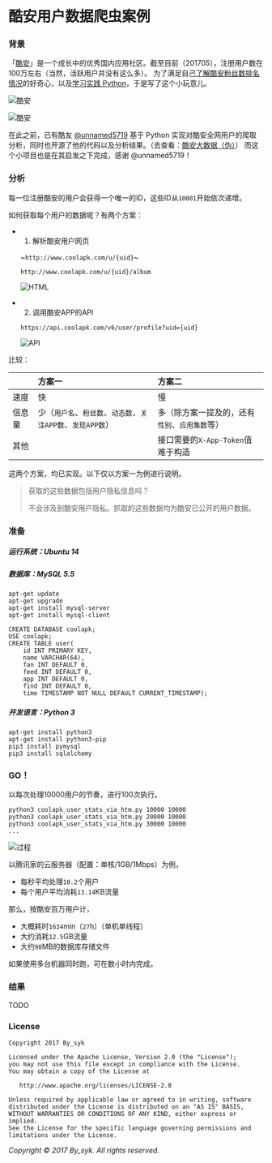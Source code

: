 # 酷安用户数据爬虫案例


### 背景

「[酷安](http://www.coolapk.com)」是一个成长中的优秀国内应用社区。截至目前（201705），注册用户数在100万左右（当然，活跃用户并没有这么多）。
为了满足自己<u>了解酷安粉丝数排名情况</u>的好奇心，以及<u>学习实践 Python</u>，于是写了这个小玩意儿。

![酷安](art/coolapk_463675_web.png)

![酷安](art/coolapk_463675_app.png)

在此之前，已有酷友 [@unnamed5719](http://www.coolapk.com/u/547008) 基于 Python 实现对酷安全网用户的爬取分析，同时也开源了他的代码以及分析结果。（去查看：[酷安大数据（伪）](https://github.com/unnamed5719/coolapk-users)）
而这个小项目也是在其启发之下完成，感谢 @unnamed5719！


### 分析

每一位注册酷安的用户会获得一个唯一的ID，这些ID从`10001`开始依次递增。

如何获取每个用户的数据呢？有两个方案：
+ 1. 解析酷安用户网页

  ~`http://www.coolapk.com/u/{uid}`~

  `http://www.coolapk.com/u/{uid}/album`

  ![HTML](art/coolapk_463675_web_html.png)

+ 2. 调用酷安APP的API

  `https://api.coolapk.com/v6/user/profile?uid={uid}`

  ![API](art/coolapk_463675_app_api.png)

比较：

|  | 方案一 | 方案二 |
| :---- | :---- | :---- |
| 速度 | 快 | 慢 |
| 信息量 | 少（`用户名`、`粉丝数`、`动态数`、`关注APP数`、`发现APP数`） | 多（除方案一提及的，还有`性别`、`应用集数`等） |
| 其他 |  | 接口需要的`X-App-Token`值难于构造 |

这两个方案，均已实现。以下仅以方案一为例进行说明。

> 获取的这些数据包括用户隐私信息吗？
>
> 不会涉及到酷安用户隐私。抓取的这些数据均为酷安已公开的用户数据。


### 准备

##### 运行系统：Ubuntu 14

##### 数据库：MySQL 5.5

```
apt-get update
apt-get upgrade
apt-get install mysql-server
apt-get install mysql-client
```

```
CREATE DATABASE coolapk;
USE coolapk;
CREATE TABLE user(
    id INT PRIMARY KEY,
    name VARCHAR(64),
    fan INT DEFAULT 0,
    feed INT DEFAULT 0,
    app INT DEFAULT 0,
    find INT DEFAULT 0,
    time TIMESTAMP NOT NULL DEFAULT CURRENT_TIMESTAMP);
```

##### 开发语言：Python 3

```
apt-get install python3
apt-get install python3-pip
pip3 install pymysql
pip3 install sqlalchemy
```


### GO！

以每次处理10000用户的节奏，进行100次执行。

```
python3 coolapk_user_stats_via_htm.py 10000 10000
python3 coolapk_user_stats_via_htm.py 20000 10000
python3 coolapk_user_stats_via_htm.py 30000 10000
...
```

![过程](art/run.png)

以腾讯家的云服务器（配置：单核/1GB/1Mbps）为例，
+ 每秒平均处理`10.2`个用户
+ 每个用户平均消耗`13.14`KB流量

那么，按酷安百万用户计，
+ 大概耗时`1634`min（`27`h）（单机单线程）
+ 大约消耗`12.5`GB流量
+ 大约`90`MB的数据库存储文件

如果使用多台机器同时跑，可在数小时内完成。

### 结果

TODO


### License

    Copyright 2017 By_syk

    Licensed under the Apache License, Version 2.0 (the "License");
    you may not use this file except in compliance with the License.
    You may obtain a copy of the License at

       http://www.apache.org/licenses/LICENSE-2.0

    Unless required by applicable law or agreed to in writing, software
    distributed under the License is distributed on an "AS IS" BASIS,
    WITHOUT WARRANTIES OR CONDITIONS OF ANY KIND, either express or implied.
    See the License for the specific language governing permissions and
    limitations under the License.


*Copyright &#169; 2017 By_syk. All rights reserved.*